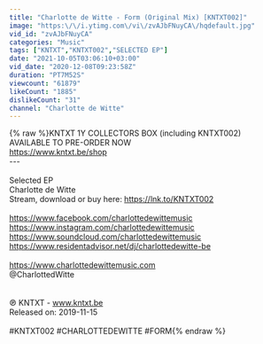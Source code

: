 ```yaml
---
title: "Charlotte de Witte - Form (Original Mix) [KNTXT002]"
image: "https:\/\/i.ytimg.com\/vi\/zvAJbFNuyCA\/hqdefault.jpg"
vid_id: "zvAJbFNuyCA"
categories: "Music"
tags: ["KNTXT","KNTXT002","SELECTED EP"]
date: "2021-10-05T03:06:10+03:00"
vid_date: "2020-12-08T09:23:58Z"
duration: "PT7M52S"
viewcount: "61879"
likeCount: "1885"
dislikeCount: "31"
channel: "Charlotte de Witte"
---
```

{% raw %}KNTXT 1Y COLLECTORS BOX (including KNTXT002) <br />AVAILABLE TO PRE-ORDER NOW<br /><a rel="nofollow" target="blank" href="https://www.kntxt.be/shop">https://www.kntxt.be/shop</a><br />---<br /><br />Selected EP<br />Charlotte de Witte<br />Stream, download or buy here: <a rel="nofollow" target="blank" href="https://lnk.to/KNTXT002">https://lnk.to/KNTXT002</a><br /><br /><a rel="nofollow" target="blank" href="https://www.facebook.com/charlottedewittemusic">https://www.facebook.com/charlottedewittemusic</a><br /><a rel="nofollow" target="blank" href="https://www.instagram.com/charlottedewittemusic">https://www.instagram.com/charlottedewittemusic</a><br /><a rel="nofollow" target="blank" href="https://www.soundcloud.com/charlottedewittemusic">https://www.soundcloud.com/charlottedewittemusic</a><br /><a rel="nofollow" target="blank" href="https://www.residentadvisor.net/dj/charlottedewitte-be">https://www.residentadvisor.net/dj/charlottedewitte-be</a><br /><br /><a rel="nofollow" target="blank" href="https://www.charlottedewittemusic.com">https://www.charlottedewittemusic.com</a><br />@CharlottedWitte<br /><br /><br />℗ KNTXT - www.kntxt.be<br />Released on: 2019-11-15<br /><br />#KNTXT002 #CHARLOTTEDEWITTE #FORM{% endraw %}
